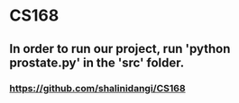 # CS168


## In order to run our project, run 'python prostate.py' in the 'src' folder.

### https://github.com/shalinidangi/CS168